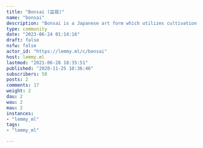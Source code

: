 ```yaml
---
title: "Bonsai (盆栽)" 
name: "bonsai"
description: "Bonsai is a Japanese art form which utilizes cultivation techniques to produce, in containers, small trees that mimic the shape and scale of full size trees. Similar practices exist in other cultures, including the Chinese tradition of penzai or penjing from which the art originated, and the miniature living landscapes of Vietnamese Hòn non bộ. The Japanese tradition dates back over a thousand years.We also have a Matrix room: #bonsai:matrix.org"
type: community
date: "2023-06-24 01:14:16"
draft: false
nsfw: false
actor_id: "https://lemmy.ml/c/bonsai"
host: lemmy.ml
lastmod: "2021-06-28 18:35:51"
published: "2020-11-25 10:36:46"
subscribers: 58
posts: 2
comments: 17
weight: 2
dau: 2
wau: 2
mau: 2
instances:
- "lemmy_ml"
tags: 
- "lemmy_ml"

---
```


